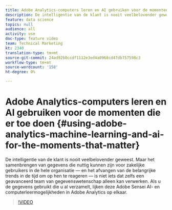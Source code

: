 ```yaml
---
title: Adobe Analytics-computers leren en AI gebruiken voor de momenten die er toe doen
description: De intelligentie van de klant is nooit veelbelovender geweest. Maar het samenbrengen van gegevens die nuttig kunnen zijn voor zakelijke gebruikers in de hele organisatie — en het afvangen van de belangrijke trends in de tijd om op hen te reageren — is niet iets dat zelfs een geavanceerd team van gegevenswetenschap alleen kan verwerken. Als u de gegevens gebruikt die u al verzamelt, lijken deze Adobe Sensei AI- en computerleermogelijkheden in Adobe Analytics op elkaar.
feature: data science
topics: null
audience: all
activity: use
doc-type: feature video
team: Technical Marketing
kt: 2340
translation-type: tm+mt
source-git-commit: 24ad92b0ccdf1112e3ed4a0968cd47db757598c3
workflow-type: tm+mt
source-wordcount: '158'
ht-degree: 0%

---
```



# Adobe Analytics-computers leren en AI gebruiken voor de momenten die er toe doen {#using-adobe-analytics-machine-learning-and-ai-for-the-moments-that-matter}

De intelligentie van de klant is nooit veelbelovender geweest. Maar het samenbrengen van gegevens die nuttig kunnen zijn voor zakelijke gebruikers in de hele organisatie — en het afvangen van de belangrijke trends in de tijd om op hen te reageren — is niet iets dat zelfs een geavanceerd team van gegevenswetenschap alleen kan verwerken. Als u de gegevens gebruikt die u al verzamelt, lijken deze Adobe Sensei AI- en computerleermogelijkheden in Adobe Analytics op elkaar.

>[!VIDEO](https://video.tv.adobe.com/v/25837/?quality=12)
